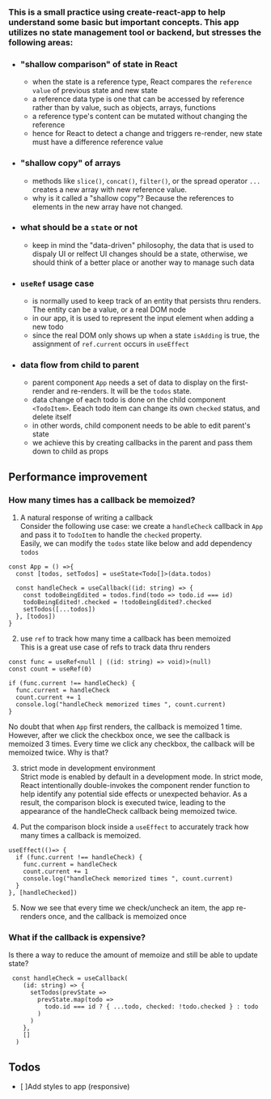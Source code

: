### This is a small practice using create-react-app to help understand some basic but important concepts. This app utilizes no state management tool or backend, but stresses the following areas:
- ### "shallow comparison" of state in React
  - when the state is a reference type, React compares the `reference value` of previous state and new state
  - a reference data type is one that can be accessed by reference rather than by value, such as objects, arrays, functions
  - a reference type's content can be mutated without changing the reference
  - hence for React to detect a change and triggers re-render, new state must have a difference reference value
- ### "shallow copy" of arrays
  - methods like `slice()`, `concat()`, `filter()`, or the spread operator `...` creates a new array with new reference value.
  - why is it called a "shallow copy"? Because the references to elements in the new array have not changed.
- ### what should be a `state` or not
  - keep in mind the "data-driven" philosophy, the data that is used to dispaly UI or relfect UI changes should be a state, otherwise, we should think of a better place or another way to manage such data
- ### `useRef` usage case
  - is normally used to keep track of an entity that persists thru renders. The entity can be a value, or a real DOM node
  - in our app, it is used to represent the input element when adding a new todo
  - since the real DOM only shows up when a state `isAdding` is true, the assignment of `ref.current` occurs in `useEffect` 
- ### data flow from child to parent
  - parent component `App` needs a set of data to display on the first-render and re-renders. It will be the `todos` state.
  - data change of each todo is done on the child component `<TodoItem>`. Eeach todo item can change its own `checked` status, and delete itself
  - in other words, child component needs to be able to edit parent's state
  - we achieve this by creating callbacks in the parent and pass them down to child as props

## Performance improvement
### How many times has a callback be memoized?
1. A natural response of writing a callback   
   Consider the following use case: we create a `handleCheck` callback in `App` and pass it to `TodoItem` to handle the `checked` property.<br>
   Easily, we can modify the `todos` state like below and add dependency `todos`

  ```
  const App = () =>{
    const [todos, setTodos] = useState<Todo[]>(data.todos)

    const handleCheck = useCallback((id: string) => {
      const todoBeingEdited = todos.find(todo => todo.id === id)
      todoBeingEdited!.checked = !todoBeingEdited?.checked
      setTodos([...todos])
    }, [todos])
  }
  ```
2. use `ref` to track how many time a callback has been memoized<br>
  This is a great use case of refs to track data thru renders

  ```
  const func = useRef<null | ((id: string) => void)>(null)
  const count = useRef(0)

  if (func.current !== handleCheck) {
    func.current = handleCheck
    count.current += 1
    console.log("handleCheck memorized times ", count.current)
  }

  ```
  No doubt that when `App` first renders, the callback is memoized 1 time.<br>
  However, after we click the checkbox once, we see the callback is memoized 3 times. Every time we click any checkbox, the callback will be memoized twice. Why is that?

3. strict mode in development environment<br>
   Strict mode is enabled by default in a development mode. In strict mode, React intentionally double-invokes the component render function to help identify any potential
   side effects or unexpected behavior. As a result, the comparison block is executed twice, leading to the appearance of the handleCheck callback being memoized twice.

4. Put the comparison block inside a `useEffect` to accurately track how many times a callback is memoized. 
```
useEffect(()=> {
  if (func.current !== handleCheck) {
    func.current = handleCheck
    count.current += 1
    console.log("handleCheck memorized times ", count.current)
  }
}, [handleChecked])
```

5. Now we see that every time we check/uncheck an item, the app re-renders once, and the callback is memoized once
### What if the callback is expensive?
Is there a way to reduce the amount of memoize and still be able to update state? 
```
 const handleCheck = useCallback(
    (id: string) => {
      setTodos(prevState =>
        prevState.map(todo =>
          todo.id === id ? { ...todo, checked: !todo.checked } : todo
        )
      )
    },
    []
  )
```
## Todos
- [ ]Add styles to app (responsive)